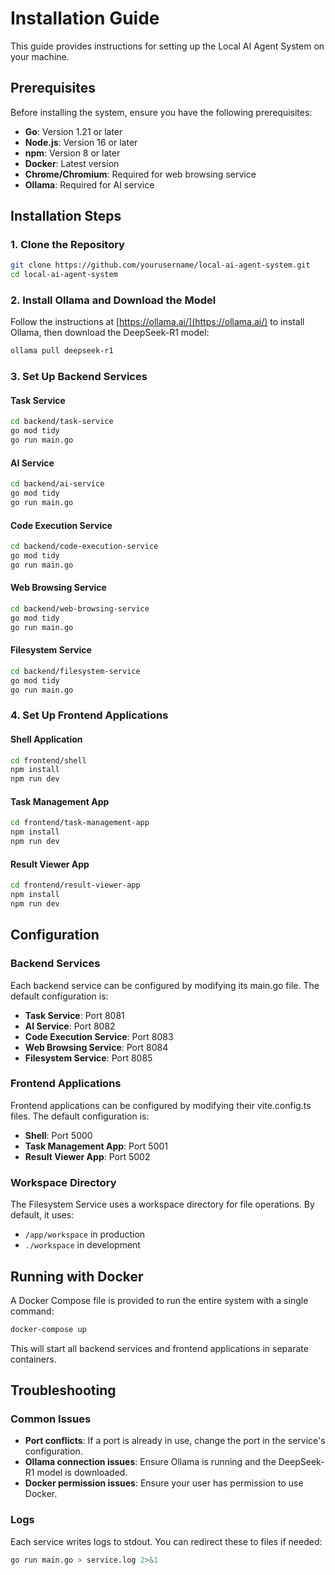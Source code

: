 # Installation Guide

This guide provides instructions for setting up the Local AI Agent System on your machine.

## Prerequisites

Before installing the system, ensure you have the following prerequisites:

- **Go**: Version 1.21 or later
- **Node.js**: Version 16 or later
- **npm**: Version 8 or later
- **Docker**: Latest version
- **Chrome/Chromium**: Required for web browsing service
- **Ollama**: Required for AI service

## Installation Steps

### 1. Clone the Repository

```bash
git clone https://github.com/yourusername/local-ai-agent-system.git
cd local-ai-agent-system
```

### 2. Install Ollama and Download the Model

Follow the instructions at [https://ollama.ai/](https://ollama.ai/) to install Ollama, then download the DeepSeek-R1 model:

```bash
ollama pull deepseek-r1
```

### 3. Set Up Backend Services

#### Task Service

```bash
cd backend/task-service
go mod tidy
go run main.go
```

#### AI Service

```bash
cd backend/ai-service
go mod tidy
go run main.go
```

#### Code Execution Service

```bash
cd backend/code-execution-service
go mod tidy
go run main.go
```

#### Web Browsing Service

```bash
cd backend/web-browsing-service
go mod tidy
go run main.go
```

#### Filesystem Service

```bash
cd backend/filesystem-service
go mod tidy
go run main.go
```

### 4. Set Up Frontend Applications

#### Shell Application

```bash
cd frontend/shell
npm install
npm run dev
```

#### Task Management App

```bash
cd frontend/task-management-app
npm install
npm run dev
```

#### Result Viewer App

```bash
cd frontend/result-viewer-app
npm install
npm run dev
```

## Configuration

### Backend Services

Each backend service can be configured by modifying its main.go file. The default configuration is:

- **Task Service**: Port 8081
- **AI Service**: Port 8082
- **Code Execution Service**: Port 8083
- **Web Browsing Service**: Port 8084
- **Filesystem Service**: Port 8085

### Frontend Applications

Frontend applications can be configured by modifying their vite.config.ts files. The default configuration is:

- **Shell**: Port 5000
- **Task Management App**: Port 5001
- **Result Viewer App**: Port 5002

### Workspace Directory

The Filesystem Service uses a workspace directory for file operations. By default, it uses:

- `/app/workspace` in production
- `./workspace` in development

## Running with Docker

A Docker Compose file is provided to run the entire system with a single command:

```bash
docker-compose up
```

This will start all backend services and frontend applications in separate containers.

## Troubleshooting

### Common Issues

- **Port conflicts**: If a port is already in use, change the port in the service's configuration.
- **Ollama connection issues**: Ensure Ollama is running and the DeepSeek-R1 model is downloaded.
- **Docker permission issues**: Ensure your user has permission to use Docker.

### Logs

Each service writes logs to stdout. You can redirect these to files if needed:

```bash
go run main.go > service.log 2>&1
```
